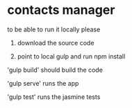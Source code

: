 # contacts manager

to be able to run it locally please

1) download the source code

2) point to local gulp and run npm install

 'gulp build' should build the code

 'gulp serve' runs the app

 'gulp test' runs the jasmine tests